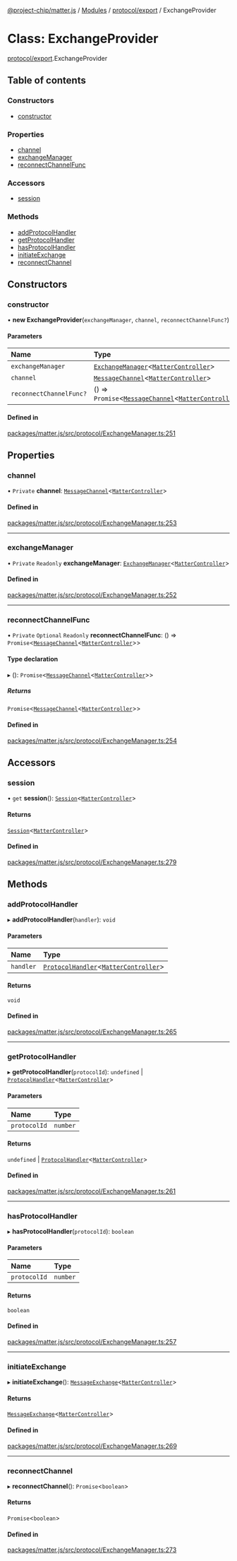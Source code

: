 [@project-chip/matter.js](../README.md) / [Modules](../modules.md) / [protocol/export](../modules/protocol_export.md) / ExchangeProvider

# Class: ExchangeProvider

[protocol/export](../modules/protocol_export.md).ExchangeProvider

## Table of contents

### Constructors

- [constructor](protocol_export.ExchangeProvider.md#constructor)

### Properties

- [channel](protocol_export.ExchangeProvider.md#channel)
- [exchangeManager](protocol_export.ExchangeProvider.md#exchangemanager)
- [reconnectChannelFunc](protocol_export.ExchangeProvider.md#reconnectchannelfunc)

### Accessors

- [session](protocol_export.ExchangeProvider.md#session)

### Methods

- [addProtocolHandler](protocol_export.ExchangeProvider.md#addprotocolhandler)
- [getProtocolHandler](protocol_export.ExchangeProvider.md#getprotocolhandler)
- [hasProtocolHandler](protocol_export.ExchangeProvider.md#hasprotocolhandler)
- [initiateExchange](protocol_export.ExchangeProvider.md#initiateexchange)
- [reconnectChannel](protocol_export.ExchangeProvider.md#reconnectchannel)

## Constructors

### constructor

• **new ExchangeProvider**(`exchangeManager`, `channel`, `reconnectChannelFunc?`)

#### Parameters

| Name | Type |
| :------ | :------ |
| `exchangeManager` | [`ExchangeManager`](protocol_export.ExchangeManager.md)<[`MatterController`](export._internal_.MatterController.md)\> |
| `channel` | [`MessageChannel`](protocol_export.MessageChannel.md)<[`MatterController`](export._internal_.MatterController.md)\> |
| `reconnectChannelFunc?` | () => `Promise`<[`MessageChannel`](protocol_export.MessageChannel.md)<[`MatterController`](export._internal_.MatterController.md)\>\> |

#### Defined in

[packages/matter.js/src/protocol/ExchangeManager.ts:251](https://github.com/project-chip/matter.js/blob/ac2c2688/packages/matter.js/src/protocol/ExchangeManager.ts#L251)

## Properties

### channel

• `Private` **channel**: [`MessageChannel`](protocol_export.MessageChannel.md)<[`MatterController`](export._internal_.MatterController.md)\>

#### Defined in

[packages/matter.js/src/protocol/ExchangeManager.ts:253](https://github.com/project-chip/matter.js/blob/ac2c2688/packages/matter.js/src/protocol/ExchangeManager.ts#L253)

___

### exchangeManager

• `Private` `Readonly` **exchangeManager**: [`ExchangeManager`](protocol_export.ExchangeManager.md)<[`MatterController`](export._internal_.MatterController.md)\>

#### Defined in

[packages/matter.js/src/protocol/ExchangeManager.ts:252](https://github.com/project-chip/matter.js/blob/ac2c2688/packages/matter.js/src/protocol/ExchangeManager.ts#L252)

___

### reconnectChannelFunc

• `Private` `Optional` `Readonly` **reconnectChannelFunc**: () => `Promise`<[`MessageChannel`](protocol_export.MessageChannel.md)<[`MatterController`](export._internal_.MatterController.md)\>\>

#### Type declaration

▸ (): `Promise`<[`MessageChannel`](protocol_export.MessageChannel.md)<[`MatterController`](export._internal_.MatterController.md)\>\>

##### Returns

`Promise`<[`MessageChannel`](protocol_export.MessageChannel.md)<[`MatterController`](export._internal_.MatterController.md)\>\>

#### Defined in

[packages/matter.js/src/protocol/ExchangeManager.ts:254](https://github.com/project-chip/matter.js/blob/ac2c2688/packages/matter.js/src/protocol/ExchangeManager.ts#L254)

## Accessors

### session

• `get` **session**(): [`Session`](../interfaces/session_export.Session.md)<[`MatterController`](export._internal_.MatterController.md)\>

#### Returns

[`Session`](../interfaces/session_export.Session.md)<[`MatterController`](export._internal_.MatterController.md)\>

#### Defined in

[packages/matter.js/src/protocol/ExchangeManager.ts:279](https://github.com/project-chip/matter.js/blob/ac2c2688/packages/matter.js/src/protocol/ExchangeManager.ts#L279)

## Methods

### addProtocolHandler

▸ **addProtocolHandler**(`handler`): `void`

#### Parameters

| Name | Type |
| :------ | :------ |
| `handler` | [`ProtocolHandler`](../interfaces/protocol_export.ProtocolHandler.md)<[`MatterController`](export._internal_.MatterController.md)\> |

#### Returns

`void`

#### Defined in

[packages/matter.js/src/protocol/ExchangeManager.ts:265](https://github.com/project-chip/matter.js/blob/ac2c2688/packages/matter.js/src/protocol/ExchangeManager.ts#L265)

___

### getProtocolHandler

▸ **getProtocolHandler**(`protocolId`): `undefined` \| [`ProtocolHandler`](../interfaces/protocol_export.ProtocolHandler.md)<[`MatterController`](export._internal_.MatterController.md)\>

#### Parameters

| Name | Type |
| :------ | :------ |
| `protocolId` | `number` |

#### Returns

`undefined` \| [`ProtocolHandler`](../interfaces/protocol_export.ProtocolHandler.md)<[`MatterController`](export._internal_.MatterController.md)\>

#### Defined in

[packages/matter.js/src/protocol/ExchangeManager.ts:261](https://github.com/project-chip/matter.js/blob/ac2c2688/packages/matter.js/src/protocol/ExchangeManager.ts#L261)

___

### hasProtocolHandler

▸ **hasProtocolHandler**(`protocolId`): `boolean`

#### Parameters

| Name | Type |
| :------ | :------ |
| `protocolId` | `number` |

#### Returns

`boolean`

#### Defined in

[packages/matter.js/src/protocol/ExchangeManager.ts:257](https://github.com/project-chip/matter.js/blob/ac2c2688/packages/matter.js/src/protocol/ExchangeManager.ts#L257)

___

### initiateExchange

▸ **initiateExchange**(): [`MessageExchange`](protocol_export.MessageExchange.md)<[`MatterController`](export._internal_.MatterController.md)\>

#### Returns

[`MessageExchange`](protocol_export.MessageExchange.md)<[`MatterController`](export._internal_.MatterController.md)\>

#### Defined in

[packages/matter.js/src/protocol/ExchangeManager.ts:269](https://github.com/project-chip/matter.js/blob/ac2c2688/packages/matter.js/src/protocol/ExchangeManager.ts#L269)

___

### reconnectChannel

▸ **reconnectChannel**(): `Promise`<`boolean`\>

#### Returns

`Promise`<`boolean`\>

#### Defined in

[packages/matter.js/src/protocol/ExchangeManager.ts:273](https://github.com/project-chip/matter.js/blob/ac2c2688/packages/matter.js/src/protocol/ExchangeManager.ts#L273)
